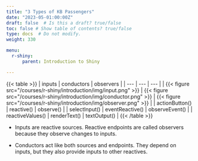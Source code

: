 ```yaml
---
title: "3 Types of KB Passengers"
date: "2023-05-01:00:00Z"
draft: false  # Is this a draft? true/false
toc: false # Show table of contents? true/false
type: docs  # Do not modify.
weight: 330

menu:
  r-shiny:
      parent: Introduction to Shiny

---
```


{{< table >}}
| inputs | conductors | observers |
|  ---   |    ---     |    ---    |
| {{< figure src="/courses/r-shiny/introduction/img/input.png" >}} | {{< figure src="/courses/r-shiny/introduction/img/conductor.png" >}} | {{< figure src="/courses/r-shiny/introduction/img/observer.png" >}} |
| actionButton() | reactive() | observe() |
| selectInput()  | eventReactive() | observeEvent() |
| reactiveValues() | renderText() | textOutput() |
{{< /table >}}

- Inputs are reactive sources. Reactive endpoints are called observers because they observe changes to inputs.

- Conductors act like both sources and endpoints. They depend on inputs, but they also provide inputs to other reactives.
